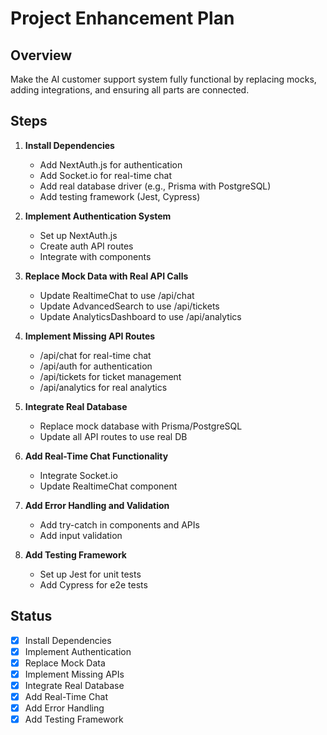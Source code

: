# Project Enhancement Plan

## Overview
Make the AI customer support system fully functional by replacing mocks, adding integrations, and ensuring all parts are connected.

## Steps

1. **Install Dependencies**
   - Add NextAuth.js for authentication
   - Add Socket.io for real-time chat
   - Add real database driver (e.g., Prisma with PostgreSQL)
   - Add testing framework (Jest, Cypress)

2. **Implement Authentication System**
   - Set up NextAuth.js
   - Create auth API routes
   - Integrate with components

3. **Replace Mock Data with Real API Calls**
   - Update RealtimeChat to use /api/chat
   - Update AdvancedSearch to use /api/tickets
   - Update AnalyticsDashboard to use /api/analytics

4. **Implement Missing API Routes**
   - /api/chat for real-time chat
   - /api/auth for authentication
   - /api/tickets for ticket management
   - /api/analytics for real analytics

5. **Integrate Real Database**
   - Replace mock database with Prisma/PostgreSQL
   - Update all API routes to use real DB

6. **Add Real-Time Chat Functionality**
   - Integrate Socket.io
   - Update RealtimeChat component

7. **Add Error Handling and Validation**
   - Add try-catch in components and APIs
   - Add input validation

8. **Add Testing Framework**
   - Set up Jest for unit tests
   - Add Cypress for e2e tests

## Status
- [x] Install Dependencies
- [x] Implement Authentication
- [x] Replace Mock Data
- [x] Implement Missing APIs
- [x] Integrate Real Database
- [x] Add Real-Time Chat
- [x] Add Error Handling
- [x] Add Testing Framework
